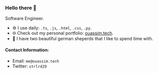 ### Hello there 👋

Software Engineer.

- ⚙️ I use daily: `.ts`, `.js`, `.html`, `.css`, `.py`.
- 🌐 Check out my personal portfolio: [ouassim.tech](https://www.ouassim.tech).
- 🐶 I have two beautiful german sheperds that I like to spend time with.

#### Contact Information:
- Email: `me@ouassim.tech`
- Twitter: `strlrd29`
